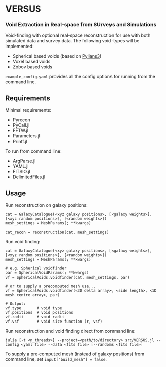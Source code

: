 # VERSUS
### Void Extraction in Real-space from SUrveys and Simulations
Void-finding with optional real-space reconstruction for use with both simulated data and survey data. The following void-types will be implemented:
- Spherical based voids (based on [Pylians3](https://github.com/franciscovillaescusa/Pylians3))
- Voxel based voids
- Zobov based voids

```example_config.yaml``` provides all the config options for running from the command line.

## Requirements

Minimal requirements:
- Pyrecon
- PyCall.jl
- FFTW.jl
- Parameters.jl
- Printf.jl

To run from command line:
- ArgParse.jl
- YAML.jl
- FITSIO.jl
- DelimitedFiles.jl

## Usage
Run reconstruction on galaxy positions:
```
cat = GalaxyCatalogue(<xyz galaxy positions>, [<galaxy weights>], [<xyz random positions>], [<random weights>])
mesh_settings = MeshParams(; **kwargs)

cat_recon = reconstruction(cat, mesh_settings)
```

Run void finding:
```
cat = GalaxyCatalogue(<xyz galaxy positions>, [<galaxy weights>], [<xyz random positions>], [<random weights>])
mesh_settings = MeshParams(; **kwargs)

# e.g. Spherical voidfinder
par = SphericalVoidParams(; **kwargs)
vf = SphericalVoids.voidfinder(cat, mesh_settings, par)

# or to supply a precomputed mesh use...
vf = SphericalVoids.voidfinder(<3D delta array>, <side length>, <1D mesh centre array>, par)

# Output:
vf.type       # void type
vf.positions  # void positions
vf.radii      # void radii
vf.vsf        # void size function (r, vsf)
```

Run reconstruction and void finding direct from command line:
```
julia [-t <n_threads>] --project=<path/to/directory> src/VERSUS.jl --config <yaml file> --data <fits file> [--randoms <fits file>]
```
To supply a pre-computed mesh (instead of galaxy positions) from command line, set ```input["build_mesh"] = false```.
